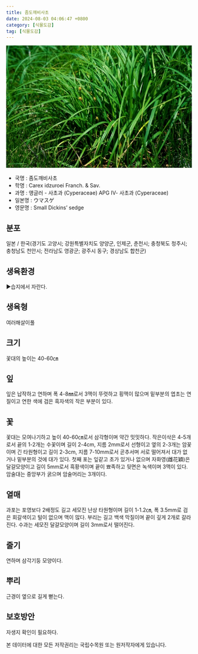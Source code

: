 ```yaml
---
title: 좀도깨비사초
date: 2024-08-03 04:06:47 +0800
category: [식물도감]
tag: [식물도감]
---
```




![좀도깨비사초](/assets/img/fileUpload/plants/basic/Cyperaceae/Carex/5167/5167_1_th2.jpg)
- 국명 : 좀도깨비사초
- 학명 : Carex idzuroei Franch. & Sav.
- 과명 : 앵글러 - 사초과 (Cyperaceae) APG Ⅳ- 사초과 (Cyperaceae)
- 일본명 : ウマスゲ
- 영문명 : Small Dickins’ sedge


## 분포
일본 / 한국(경기도 고양시; 강원특별자치도 양양군, 인제군, 춘천시; 충청북도 청주시; 충청남도 천안시; 전라남도 영광군; 광주시 동구; 경상남도 합천군) 
## 생육환경
▶습지에서 자란다.
## 생육형
여러해살이풀
## 크기
꽃대의 높이는 40-60㎝
## 잎
잎은 납작하고 연하며 폭 4-8㎜로서 3맥이 뚜렷하고 횡맥이 많으며 밑부분의 엽초는 연질이고 연한 색에 검은 흑자색의 작은 부분이 있다.
## 꽃
꽃대는 모여나기하고 높이 40-60㎝로서 삼각형이며 약간 밋밋하다. 작은이삭은 4-5개로서 끝의 1-2개는 수꽃이며 길이 2-4cm, 지름 2mm로서 선형이고 옆의 2-3개는 암꽃이며 긴 타원형이고 길이 2-3cm, 지름 7-10mm로서 곧추서며 서로 떨어져서 대가 없거나 밑부분의 것에 대가 있다. 첫째 포는 잎같고 초가 있거나 없으며 자화영(雌花穎)은 달걀모양이고 길이 5mm로서 흑황색이며 끝이 뾰족하고 뒷면은 녹색이며 3맥이 있다. 암술대는 중앙부가 굵으며 암술머리는 3개이다.
## 열매
과포는 포영보다 2배정도 길고 세모진 난상 타원형이며 길이 1-1.2㎝, 폭 3.5mm로 검은 회갈색이고 털이 없으며 맥이 많다. 부리는 길고 백색 막질이며 끝이 깊게 2개로 갈라진다. 수과는 세모진 달걀모양이며 길이 3mm로서 떨어진다.
## 줄기
연하며 삼각기둥 모양이다.
## 뿌리
근경이 옆으로 길게 뻗는다.
## 보호방안
자생지 확인이 필요하다.






본 데이터에 대한 모든 저작권리는 국립수목원 또는 원저작자에게 있습니다.
